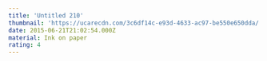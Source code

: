 ```yaml
---
title: 'Untitled 210'
thumbnail: 'https://ucarecdn.com/3c6df14c-e93d-4633-ac97-be550e650dda/'
date: 2015-06-21T21:02:54.000Z
material: Ink on paper
rating: 4
---
```

